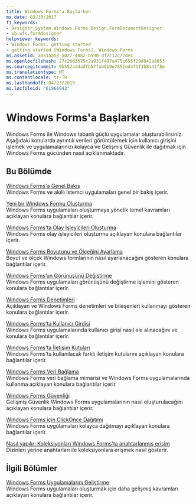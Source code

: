 ```yaml
---
title: Windows Forms'a Başlarken
ms.date: 03/30/2017
f1_keywords:
- Designer_System.Windows.Forms.Design.FormDocumentDesigner
- vb.wfc.formdesigner
helpviewer_keywords:
- Windows Forms, getting started
- getting started [Windows Forms], Windows Forms
ms.assetid: a031aa58-5027-4082-b590-df7c12c77dec
ms.openlocfilehash: 27c26d3575c2a931f407a475c655f29d042a8653
ms.sourcegitcommit: 9b552addadfb57fab0b9e7852ed4f1f1b8a42f8e
ms.translationtype: MT
ms.contentlocale: tr-TR
ms.lasthandoff: 04/23/2019
ms.locfileid: "61966943"
---
```

# <a name="getting-started-with-windows-forms"></a>Windows Forms'a Başlarken
Windows Forms ile Windows tabanlı güçlü uygulamalar oluşturabilirsiniz. Aşağıdaki konularda ayrıntılı verileri görüntülemek için kullanıcı girişini işlemek ve uygulamalarınızı kolayca ve Gelişmiş Güvenlik ile dağıtmak için Windows Forms gücünden nasıl açıklanmaktadır.  
  
## <a name="in-this-section"></a>Bu Bölümde  
 [Windows Forms'a Genel Bakış](windows-forms-overview.md)  
 Windows Forms ve akıllı istemci uygulamaları genel bir bakış içerir.  
  
 [Yeni bir Windows Formu Oluşturma](creating-a-new-windows-form.md)  
 Windows Forms uygulamaları oluşturmaya yönelik temel kavramları açıklayan konulara bağlantılar içerir.  
  
 [Windows Forms'ta Olay İşleyicileri Oluşturma](creating-event-handlers-in-windows-forms.md)  
 Windows Forms olay işleyicileri oluşturma açıklayan konulara bağlantılar içerir.  
  
 [Windows Forms Boyutunu ve Ölçeğini Ayarlama](adjusting-the-size-and-scale-of-windows-forms.md)  
 Boyut ve ölçek Windows formlarının nasıl ayarlanacağını gösteren konulara bağlantılar içerir.  
  
 [Windows Forms’un Görünüşünü Değiştirme](changing-the-appearance-of-windows-forms.md)  
 Windows Forms uygulamaları görünüşünü değiştirme işlemini gösteren konulara bağlantılar içerir.  
  
 [Windows Forms Denetimleri](./controls/index.md)  
 Açıklayan ve Windows Forms denetimleri ve bileşenleri kullanmayı gösteren konulara bağlantılar içerir.  
  
 [Windows Forms'ta Kullanıcı Girdisi](user-input-in-windows-forms.md)  
 Windows Forms uygulamalarında kullanıcı girişi nasıl ele alınacağını ve konulara bağlantılar içerir.  
  
 [Windows Forms'ta İletişim Kutuları](dialog-boxes-in-windows-forms.md)  
 Windows Forms'ta kullanılacak farklı iletişim kutularını açıklayan konulara bağlantılar içerir.  
  
 [Windows Forms Veri Bağlama](windows-forms-data-binding.md)  
 Windows Forms veri bağlama mimarisi ve Windows Forms uygulamalarında kullanma açıklayan konulara bağlantılar içerir.  
  
 [Windows Forms Güvenliği](windows-forms-security.md)  
 Gelişmiş Güvenlik Windows Forms uygulamalarının nasıl oluşturulacağını açıklayan konulara bağlantılar içerir.  
  
 [Windows Forms için ClickOnce Dağıtımı](clickonce-deployment-for-windows-forms.md)  
 Windows Forms uygulamaları kolayca dağıtmayı açıklayan konulara bağlantılar içerir.  
  
 [Nasıl yapılır: Koleksiyonları Windows Forms'ta anahtarlanmış erişim](how-to-access-keyed-collections-in-windows-forms.md)  
 Dizinleri yerine anahtarları ile koleksiyonlara erişmek nasıl gösterir.  
  
## <a name="related-sections"></a>İlgili Bölümler  
 [Windows Forms Uygulamalarını Geliştirme](./advanced/index.md)  
 Windows Forms uygulamaları oluşturmak için daha gelişmiş kavramları açıklayan konulara bağlantılar içerir.
